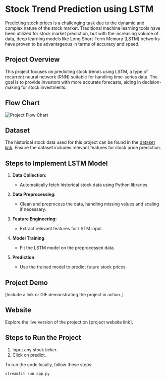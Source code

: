 # Stock Trend Prediction using LSTM

Predicting stock prices is a challenging task due to the dynamic and complex nature of the stock market. Traditional machine learning tools have been utilized for stock market prediction, but with the increasing volume of data, deep learning models like Long Short-Term Memory (LSTM) networks have proven to be advantageous in terms of accuracy and speed.

## Project Overview

This project focuses on predicting stock trends using LSTM, a type of recurrent neural network (RNN) suitable for handling time-series data. The goal is to provide investors with more accurate forecasts, aiding in decision-making for stock investments.

## Flow Chart

![Project Flow Chart](![LSTM](https://github.com/m-rishab/Stock-Trend-Prediction-LSTM-/assets/113618652/876dfa80-d26e-4eb8-bab6-ccf3104f2e7d)
)

## Dataset

The historical stock data used for this project can be found in the [dataset link](insert_dataset_link_here). Ensure the dataset includes relevant features for stock price prediction.

## Steps to Implement LSTM Model

1. **Data Collection:**
   - Automatically fetch historical stock data using Python libraries.

2. **Data Preprocessing:**
   - Clean and preprocess the data, handling missing values and scaling if necessary.

3. **Feature Engineering:**
   - Extract relevant features for LSTM input.

4. **Model Training:**
   - Fit the LSTM model on the preprocessed data.

5. **Prediction:**
   - Use the trained model to predict future stock prices.

## Project Demo

[Include a link or GIF demonstrating the project in action.]

## Website

Explore the live version of the project on [project website link].

## Steps to Run the Project

1. Input any stock ticker.
2. Click on predict.

To run the code locally, follow these steps:

```bash
streamlit run app.py
